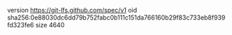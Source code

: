 version https://git-lfs.github.com/spec/v1
oid sha256:0e88030dc6dd79b752fabc0b111c151da766160b29f83c733eb8f939fd323fe6
size 4640
